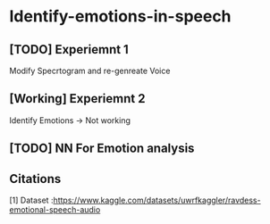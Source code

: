 # Identify-emotions-in-speech

## [TODO] Experiemnt 1 
Modify Specrtogram and re-genreate Voice 

## [Working] Experiemnt 2
Identify Emotions -> Not working

## [TODO] NN For Emotion analysis


## Citations 
[1] Dataset :https://www.kaggle.com/datasets/uwrfkaggler/ravdess-emotional-speech-audio